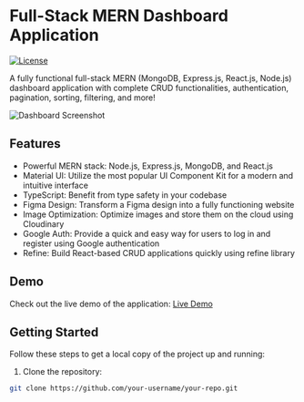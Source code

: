 # Full-Stack MERN Dashboard Application

[![License](https://img.shields.io/badge/license-MIT-blue.svg)](https://opensource.org/licenses/MIT)

A fully functional full-stack MERN (MongoDB, Express.js, React.js, Node.js) dashboard application with complete CRUD functionalities, authentication, pagination, sorting, filtering, and more!

![Dashboard Screenshot](dashboard-screenshot.png)

## Features

- Powerful MERN stack: Node.js, Express.js, MongoDB, and React.js
- Material UI: Utilize the most popular UI Component Kit for a modern and intuitive interface
- TypeScript: Benefit from type safety in your codebase
- Figma Design: Transform a Figma design into a fully functioning website
- Image Optimization: Optimize images and store them on the cloud using Cloudinary
- Google Auth: Provide a quick and easy way for users to log in and register using Google authentication
- Refine: Build React-based CRUD applications quickly using refine library

## Demo

Check out the live demo of the application: [Live Demo](https://maulik-mern-refine.netlify.app/)

## Getting Started

Follow these steps to get a local copy of the project up and running:

1. Clone the repository:

```bash
git clone https://github.com/your-username/your-repo.git
